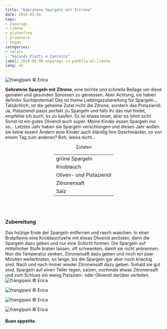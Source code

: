```yaml
---
title: "Gebratene Spargeln mit Zitrone"
date: 2019-05-08
tags:
- asparagi
- limone
- glutenfree
- primavera
- vegan
categories:
- Salato
- "Secondi Piatti e Contorni"
label: 2019-05-08-asparagi-in-padella-al-limone
lang: de
---
```

![](../2019-05-08-asparagi-in-padella-al-limone/header.jpeg "frangipani © Erica")

**Gebratene Spargeln mit Zitrone**, eine leichte und schnelle Beilage um diese genialen und gesunden Sprossen zu geniessen. Aber Achtung, sie haben definitiv Suchtpotential! Das ist meine Lieblingszubereitung für Spargeln... Tatsächlich, ist die geheime Zutat nicht die Zitrone, sondern das Pistazienöl. Ja, Pistazienöl passt perfekt zu Spargeln und falls ihr das mal findet, empfehle ich euch, es zu kaufen. Es ist etwas teuer, aber es lohnt sich! Sonst ist ein gutes Olivenöl auch super. Meine Kinder essen Spargeln nur so... Letztes Jahr haben sie Spargeln verschlungen und dieses Jahr wollen sie keine essen! Ändern eure Kinder auch ständig ihre Geschmäcker, so von einem Tag zum anderen? Boh, weiss nicht...

<div id="wrapper" style="text-align: center">
  <div id="yourdiv" style="display: inline-block;">
    <div class="ingredients" itemscope itemtype="http://schema.org/Recipe">
      <span itemprop="name" style="display:none;">Gebratene Spargeln mit Zitrone</span>
      <span itemprop="recipeCategory" style="display:none;">Herzhaftes</span>
      <img itemprop="image" style="display:none;" class="ignore-gallery-item" src="../2019-05-08-asparagi-in-padella-al-limone/header.jpeg"/>
      <span itemprop="author" style="display:none;">Erica Raiano</span>
      <span itemprop="description" style="display:none;">Gebratene Spargeln mit Zitrone, eine leichte und schnelle Beilage um diese genialen und gesunden Sprossen zu geniessen.</span>
      <div class="ingredients-title">Zutaten</div>
      <table>
        <tbody>
          </tr>
          <tr itemprop="recipeIngredient">
            <td>grüne Spargeln</td>
          </tr>
          <tr itemprop="recipeIngredient">
            <td>Knoblauch</td>
          </tr>
          <tr itemprop="recipeIngredient">
            <td>Oliven- und Pistazienöl</td>
          </tr>
          <tr itemprop="recipeIngredient">
            <td>Zitronensaft</td>
          </tr>
          <tr itemprop="recipeIngredient">
            <td>Salz</td>
          </tr>
        </tbody>
      </table>
      <br></br>
    </div>
  </div>
</div>


<h3>
  <font color="grey">
    <i class="fa-solid fa-gears"></i>
  </font> Zubereitung
</h3>

Das holzige Ende der Spargeln entfernen und rasch waschen. In einer Bratpfanne eine Knoblauchzehe mit etwas Olivenöl anrösten, dann die Spargeln dazu geben und nur eine Schicht formen. Die Spargeln auf mittelhoher Stufe braten lassen, oft schwenken, damit sie nicht anbrennen. Nun die Temperatur senken, Zitronensaft dazu geben und noch ein paar Minuten weiterbraten, so lange, bis die Spargeln gar aber noch knackig sind. Nach und nach immer wieder Zitronensaft dazu geben. Sobald sie gut sind, Spargeln auf einen Teller legen, salzen, nochmals etwas Zitronensaft und zum Schluss ein wenig Pistazien- oder Olivenöl darüber verteilen.
![](../2019-05-08-asparagi-in-padella-al-limone/risultato1.jpeg "frangipani © Erica")

![](../2019-05-08-asparagi-in-padella-al-limone/risultato2.jpeg "frangipani © Erica")

![](../2019-05-08-asparagi-in-padella-al-limone/risultato3.jpeg "frangipani © Erica")

![](../2019-05-08-asparagi-in-padella-al-limone/risultato4.jpeg "frangipani © Erica")

<h4>Buon appetito
  <font color="red">
    <i class="fa-regular fa-face-smile"></i>
  </font>
</h4>
